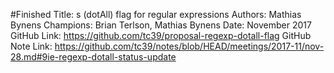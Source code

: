 #Finished
Title: s (dotAll) flag for regular expressions
Authors: Mathias Bynens
Champions: Brian Terlson, Mathias Bynens
Date: November 2017
GitHub Link: https://github.com/tc39/proposal-regexp-dotall-flag
GitHub Note Link: https://github.com/tc39/notes/blob/HEAD/meetings/2017-11/nov-28.md#9ie-regexp-dotall-status-update
